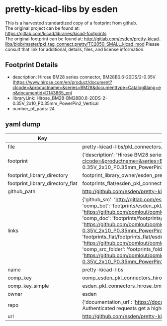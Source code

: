 # pretty-kicad-libs by esden  
This is a harvested standardized copy of a footprint from github.  
The original project can be found at:  
https://gitlab.com/kicad/libraries/kicad-footprints  
The original footprint can be found at:
http://gitlab.com/esden/pretty-kicad-libs/blob/master/pkl_tag_connect.pretty/TC2050_SMALL.kicad_mod
Please consult that link for additional, details, files, and license information.  
## Footprint Details
* description: Hirose BM28 series connector, BM28B0.6-20DS/2-0.35V (https://www.hirose.com/en/product/document?clcode=&productname=&series=BM28&documenttype=Catalog&lang=en&documentid=D143865_en)  
* libraryLink: Hirose_BM28-BM28B0.6-20DS-2-0.35V_2x10_P0.35mm_PowerPin2_Vertical  
* number_of_pads: 24  
## yaml dump  
| Key | Value |  
| --- | --- |  
| file | pretty-kicad-libs/pkl_connectors.pretty/Hirose_BM28-BM28B0.6-20DS-2-0.35V_2x10_P0.35mm_PowerPin2_Vertical.kicad_mod |  
| footprint | {'description': 'Hirose BM28 series connector, BM28B0.6-20DS/2-0.35V (https://www.hirose.com/en/product/document?clcode=&productname=&series=BM28&documenttype=Catalog&lang=en&documentid=D143865_en)', 'libraryLink': 'Hirose_BM28-BM28B0.6-20DS-2-0.35V_2x10_P0.35mm_PowerPin2_Vertical', 'number_of_pads': 24} |  
| footprint_library_directory | footprint_library_owner/esden_pretty-kicad-libs |  
| footprint_library_directory_flat | footprints_flat/esden_pkl_connectors_hirose_bm28_bm28b0_6_20ds_2_0_35v_2x10_p0_35mm_powerpin2_vertical/working |  
| github_path | http://github.com/esden/pretty-kicad-libs/blob/master/pkl_connectors.pretty/Hirose_BM28-BM28B0.6-20DS-2-0.35V_2x10_P0.35mm_PowerPin2_Vertical.kicad_mod |  
| links | {'github_src': 'http://gitlab.com/esden/pretty-kicad-libs/blob/master/pkl_tag_connect.pretty/TC2050_SMALL.kicad_mod', 'github_src_repo': 'https://gitlab.com/kicad/libraries/kicad-footprints', 'oomp_bot': 'footprints/esden_pkl_connectors_hirose_bm28_bm28b0_6_20ds_2_0_35v_2x10_p0_35mm_powerpin2_vertical/working', 'oomp_bot_github': 'https://github.com/oomlout/oomlout_oomp_footprint_bot/tree/main/footprints/esden_pkl_connectors_hirose_bm28_bm28b0_6_20ds_2_0_35v_2x10_p0_35mm_powerpin2_vertical/working', 'oomp_doc': 'footprints/footprints/esden/pkl_connectors/Hirose_BM28-BM28B0.6-20DS-2-0.35V_2x10_P0.35mm_PowerPin2_Vertical/working/', 'oomp_doc_github': 'https://github.com/oomlout/oomlout_oomp_footprint_doc/tree/main/footprints/footprints/esden/pkl_connectors/Hirose_BM28-BM28B0.6-20DS-2-0.35V_2x10_P0.35mm_PowerPin2_Vertical/working', 'oomp_src_flat': 'footprints_flat/footprints_flat/esden_pkl_connectors_hirose_bm28_bm28b0_6_20ds_2_0_35v_2x10_p0_35mm_powerpin2_vertical/working', 'oomp_src_flat_github': 'https://github.com/oomlout/oomlout_oomp_footprint_src/tree/main/footprints_flat/esden_pkl_connectors_hirose_bm28_bm28b0_6_20ds_2_0_35v_2x10_p0_35mm_powerpin2_vertical/working', 'oomp_src_folder': 'footprints_folder/footprints_folder/esden/pkl_connectors/Hirose_BM28-BM28B0.6-20DS-2-0.35V_2x10_P0.35mm_PowerPin2_Vertical/working', 'oomp_src_folder_github': 'https://github.com/oomlout/oomlout_oomp_footprint_src/tree/main/footprints_folder/esden/pkl_connectors/Hirose_BM28-BM28B0.6-20DS-2-0.35V_2x10_P0.35mm_PowerPin2_Vertical/working'} |  
| name | pretty-kicad-libs |  
| oomp_key | oomp_esden_pkl_connectors_hirose_bm28_bm28b0_6_20ds_2_0_35v_2x10_p0_35mm_powerpin2_vertical |  
| oomp_key_simple | esden_pkl_connectors_hirose_bm28_bm28b0_6_20ds_2_0_35v_2x10_p0_35mm_powerpin2_vertical |  
| owner | esden |  
| repo | {'documentation_url': 'https://docs.github.com/rest/overview/resources-in-the-rest-api#rate-limiting', 'message': "API rate limit exceeded for 84.66.173.59. (But here's the good news: Authenticated requests get a higher rate limit. Check out the documentation for more details.)"} |  
| url | http://github.com/esden/pretty-kicad-libs |  

